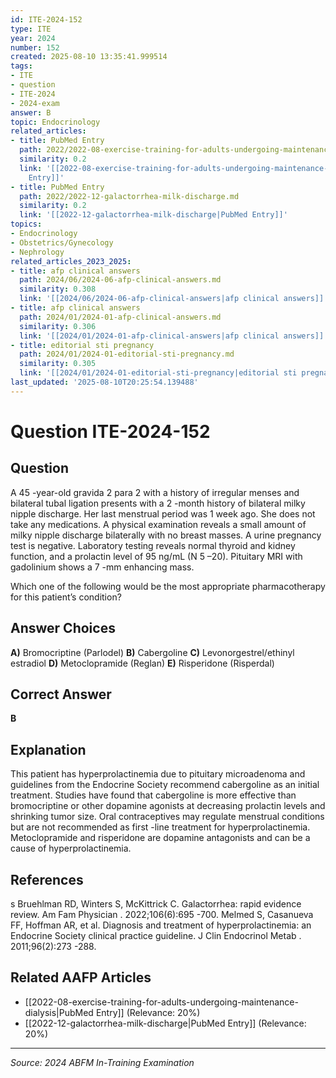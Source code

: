 ```yaml
---
id: ITE-2024-152
type: ITE
year: 2024
number: 152
created: 2025-08-10 13:35:41.999514
tags:
- ITE
- question
- ITE-2024
- 2024-exam
answer: B
topic: Endocrinology
related_articles:
- title: PubMed Entry
  path: 2022/2022-08-exercise-training-for-adults-undergoing-maintenance-dialysis.md
  similarity: 0.2
  link: '[[2022-08-exercise-training-for-adults-undergoing-maintenance-dialysis|PubMed
    Entry]]'
- title: PubMed Entry
  path: 2022/2022-12-galactorrhea-milk-discharge.md
  similarity: 0.2
  link: '[[2022-12-galactorrhea-milk-discharge|PubMed Entry]]'
topics:
- Endocrinology
- Obstetrics/Gynecology
- Nephrology
related_articles_2023_2025:
- title: afp clinical answers
  path: 2024/06/2024-06-afp-clinical-answers.md
  similarity: 0.308
  link: '[[2024/06/2024-06-afp-clinical-answers|afp clinical answers]]'
- title: afp clinical answers
  path: 2024/01/2024-01-afp-clinical-answers.md
  similarity: 0.306
  link: '[[2024/01/2024-01-afp-clinical-answers|afp clinical answers]]'
- title: editorial sti pregnancy
  path: 2024/01/2024-01-editorial-sti-pregnancy.md
  similarity: 0.305
  link: '[[2024/01/2024-01-editorial-sti-pregnancy|editorial sti pregnancy]]'
last_updated: '2025-08-10T20:25:54.139488'
---
```


# Question ITE-2024-152

## Question
A 45 -year-old gravida 2 para 2 with a history of irregular menses and bilateral tubal ligation presents 
with a 2 -month history of bilateral milky nipple discharge. Her last menstrual period was 1 week ago. 
She does not take any medications. A physical examination reveals a small amount of milky nipple 
discharge bilaterally with no breast masses. A urine pregnancy test is negative. Laboratory testing 
reveals normal thyroid and kidney function, and a prolactin level of 95 ng/mL (N 5 –20). Pituitary 
MRI with gadolinium shows a 7 -mm enhancing mass.  
 
Which one of the following would be the most appropriate pharmacotherapy for this patient’s 
condition?

## Answer Choices
**A)** Bromocriptine (Parlodel)
**B)** Cabergoline
**C)** Levonorgestrel/ethinyl estradiol
**D)** Metoclopramide (Reglan)
**E)** Risperidone (Risperdal)

## Correct Answer
**B**

## Explanation
This patient has hyperprolactinemia due to pituitary microadenoma and guidelines from the Endocrine Society recommend cabergoline as an initial treatment. Studies have found that cabergoline is more effective than bromocriptine or other dopamine agonists at decreasing prolactin levels and shrinking tumor size. Oral contraceptives may regulate menstrual conditions but are not recommended as first -line treatment for hyperprolactinemia. Metoclopramide and risperidone are dopamine antagonists and can be a cause of hyperprolactinemia.

## References
s Bruehlman RD, Winters S, McKittrick C. Galactorrhea: rapid evidence review. Am Fam Physician . 2022;106(6):695 -700. Melmed S, Casanueva FF, Hoffman AR, et al. Diagnosis and treatment of hyperprolactinemia: an Endocrine Society clinical practice guideline. J Clin Endocrinol Metab . 2011;96(2):273 -288.

## Related AAFP Articles
- [[2022-08-exercise-training-for-adults-undergoing-maintenance-dialysis|PubMed Entry]] (Relevance: 20%)
- [[2022-12-galactorrhea-milk-discharge|PubMed Entry]] (Relevance: 20%)

---
*Source: 2024 ABFM In-Training Examination*